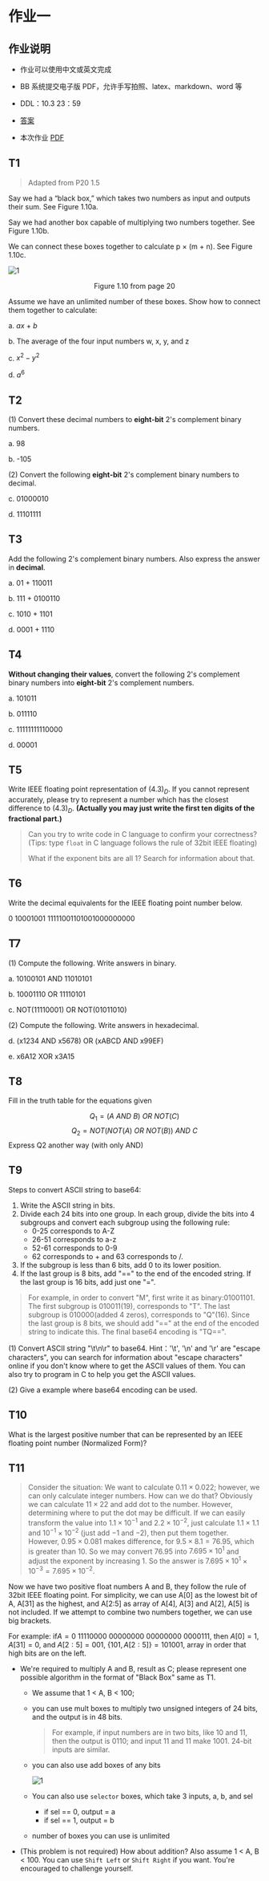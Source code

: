 # 作业一

## 作业说明

- 作业可以使用中文或英文完成

- BB 系统提交电子版 PDF，允许手写拍照、latex、markdown、word 等

- DDL：10.3 23：59

- [答案](hw1_answer)

- 本次作业 [PDF](/pdf/hw1.pdf)

## T1

> Adapted from P20 1.5

Say we had a “black box,” which takes two numbers as input and outputs their sum. See Figure 1.10a.

Say we had another box capable of multiplying two numbers together. See Figure 1.10b.

We can connect these boxes together to calculate p × (m + n). See Figure 1.10c.

![1](images/1-1.png)

<p style="text-align: center">Figure 1.10 from page 20</p>

Assume we have an unlimited number of these boxes. Show how to connect them together to calculate:  

a. $ax\ +\ b$

b. The average of the four input numbers w, x, y, and z

c. $x^2-y^2$

d. $a^6$

## T2

(1) Convert these decimal numbers to **eight-bit** 2's complement binary numbers.

a. 98

b. -105

(2) Convert the following **eight-bit** 2's complement binary numbers to decimal.

c. 01000010

d. 11101111

## T3

Add the following 2's complement binary numbers. Also express the answer in **decimal**.

a. 01 + 110011

b. 111 + 0100110

c. 1010 + 1101

d. 0001 + 1110

## T4

**Without changing their values**, convert the following 2's complement binary numbers into **eight-bit** 2's complement numbers.

a. 101011

b. 011110

c. 11111111110000

d. 00001

## T5

Write IEEE floating point representation of $(4.3)_D$. If you cannot represent accurately, please try to represent a number which has the closest difference to $(4.3)_D$. **(Actually you may just write the first ten digits of the fractional part.)**

> Can you try to write code in C language to confirm your correctness? (Tips: type `float` in C language follows the rule of 32bit IEEE floating)
>
> What if the exponent bits are all 1? Search for information about that.

## T6

Write the decimal equivalents for the IEEE floating point number below.

0 10001001 11111001101001000000000

## T7

(1) Compute the following. Write answers in binary.

a. 10100101 AND 11010101

b. 10001110 OR 11110101

c. NOT(11110001) OR NOT(01011010)

(2) Compute the following. Write answers in hexadecimal.

d. (x1234 AND x5678) OR (xABCD AND x99EF)

e. x6A12 XOR x3A15

## T8

Fill in the truth table for the equations given


$$Q_1 = (A\ AND\ B)\ OR\ NOT(C)$$
$$Q_2 = NOT(NOT(A)\ OR\ NOT(B))\ AND\ C$$
Express Q2 another way (with only AND)

## T9

Steps to convert ASCII string to base64:

1. Write the ASCII string in bits.
2. Divide each 24 bits into one group. In each group, divide the bits into 4 subgroups and convert each subgroup using the following rule:
   - 0-25 corresponds to A-Z
   - 26-51 corresponds to a-z
   - 52-61 corresponds to 0-9
   - 62 corresponds to + and 63 corresponds to /.
3. If the subgroup is less than 6 bits, add 0 to its lower position.
4. If the last group is 8 bits, add "==" to the end of the encoded string. If the last group is 16 bits, add just one "=".

> For example, in order to convert "M", first write it as binary:01001101. The first subgroup is 010011(19), corresponds to "T". The last subgroup is 010000(added 4 zeros), corresponds to "Q"(16). Since the last group is 8 bits, we should add \"\=\=\" at the end of the encoded string to indicate this. The final base64 encoding is "TQ==".

(1) Convert ASCII string "\t\n\r" to base64. 
Hint：'\t', '\n' and '\r' are "escape characters", you can search for information about "escape characters" online if you don't know where to get the ASCII values of them. You can also try to program in C to help you get the ASCII values.

(2) Give a example where base64 encoding can be used.

## T10

What is the largest positive number that can be represented by an IEEE floating point number (Normalized Form)?

## T11

> Consider the situation: We want to calculate $0.11\times 0.022$; however, we can only calculate integer numbers. How can we do that?
> Obviously we can calculate $11 \times 22$ and add dot to the number. However, determining where to put the dot may be difficult. If we can easily transform the value into $1.1\times 10^{-1}$ and $2.2\times 10^{-2}$, just calculate $1.1\times 1.1$ and $10^{-1}\times10^{-2}$ (just add $-1$ and $-2$), then put them together.
> However, $0.95\times 0.081$ makes difference, for $9.5\times 8.1=76.95$, which is greater than 10. So we may convert 76.95 into $7.695\times 10^{1}$ and adjust the exponent by increasing 1. So the answer is $7.695\times 10^1\times10^{-3}=7.695\times10^{-2}$.

Now we have two positive float numbers A and B, they follow the rule of 32bit IEEE floating point. For simplicity, we can use A\[0] as the lowest bit of A, A\[31] as the highest, and A\[2:5] as array of A\[4], A\[3] and A\[2], A\[5] is not included. If we attempt to combine two numbers together, we can use big brackets.

For example: if$A=0\ 11110000\ 00000000\ 00000000\ 0000111$, then $A[0]=1$, $A[31]=0$, and $A[2:5]=001$,  $\lbrace 101,A[2:5]\rbrace = 101001$, array in order that high bits are on the left.

- We're required to multiply A and B, result as C; please represent one possible algorithm in the format of "Black Box" same as T1.
  - We assume that 1 \< A, B \< 100;

  - you can use mult boxes to multiply two unsigned integers of 24 bits, and the output is in 48 bits.

    > For example, if input numbers are in two bits, like 10 and 11, then the output is 0110; and input 11 and 11 make 1001. 24-bit inputs are similar.

  - you can also use add boxes of any bits

    ![1](images/1-2.png)

  - You can also use `selector` boxes, which take 3 inputs, a, b, and sel
    - if sel == 0, output = a
    - if sel == 1, output = b

  - number of boxes you can use is unlimited

- (This problem is not required) How about addition? Also assume 1 \< A, B \< 100. You can use `Shift Left` or `Shift Right` if you want. You're encouraged to challenge yourself.
